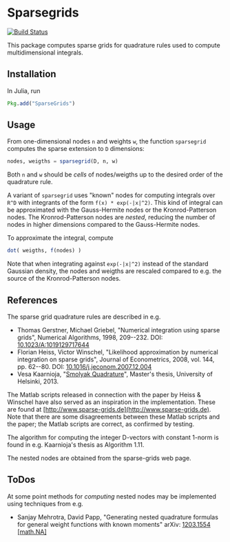 # Sparsegrids

[![Build Status](https://travis-ci.org/robertdj/Sparsegrids.jl.svg?branch=master)](https://travis-ci.org/robertdj/SparseGrids.jl)

This package computes sparse grids for quadrature rules used to compute multidimensional integrals.


## Installation

In Julia, run 

```julia
Pkg.add("SparseGrids")
```


## Usage

From one-dimensional nodes `n` and weights `w`, the function `sparsegrid` computes the sparse extension to `D` dimensions:

```julia
nodes, weigths = sparsegrid(D, n, w)
```

Both `n` and `w` should be *cells* of nodes/weigths up to the desired order of the quadrature rule.

A variant of `sparsegrid` uses "known" nodes for computing integrals over `R^D` with integrants of the form `f(x) * exp(-|x|^2)`.
This kind of integral can be approximated with the Gauss-Hermite nodes or the Kronrod-Patterson nodes.
The Kronrod-Patterson nodes are *nested*, reducing the number of nodes in higher dimensions compared to the Gauss-Hermite nodes.

To approximate the integral, compute
```julia
dot( weigths, f(nodes) )
```

Note that when integrating against `exp(-|x|^2)` instead of the standard Gaussian density, the nodes and weigths are rescaled compared to e.g. the source of the Kronrod-Patterson nodes.


## References

The sparse grid quadrature rules are described in e.g.

* Thomas Gerstner, Michael Griebel, "Numerical integration using sparse grids", Numerical Algorithms, 1998, 209--232.
DOI: [10.1023/A:1019129717644](http://dx.doi.org/10.1023/A:1019129717644)
* Florian Heiss, Victor Winschel, "Likelihood approximation by numerical integration on sparse grids", Journal of Econometrics, 2008, vol. 144, pp. 62--80.
DOI: [10.1016/j.jeconom.2007.12.004](http://dx.doi.org/10.1016/j.jeconom.2007.12.004)
* Vesa Kaarnioja, "[Smolyak Quadrature](http://hdl.handle.net/10138/40159)", Master's thesis, University of Helsinki, 2013.

The Matlab scripts released in connection with the paper by Heiss & Winschel have also served as an inspiration in the implementation. 
These are found at [http://www.sparse-grids.de](http://www.sparse-grids.de).
Note that there are some disagreements between these Matlab scripts and the paper; the Matlab scripts are correct, as confirmed by testing.

The algorithm for computing the integer D-vectors with constant 1-norm is found in e.g. Kaarnioja's thesis as Algorithm 1.11.

The nested nodes are obtained from the sparse-grids web page.

## ToDos

At some point methods for *computing* nested nodes may be implemented using techniques from e.g.

* Sanjay Mehrotra, David Papp, "Generating nested quadrature formulas for general weight functions with known moments"
arXiv: [1203.1554 [math.NA]](http://arxiv.org/abs/1203.1554v1)

